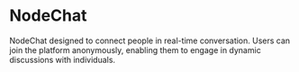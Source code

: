 # NodeChat
NodeChat designed to connect people in real-time conversation. Users can join the platform anonymously, enabling them to engage in dynamic discussions with individuals.
